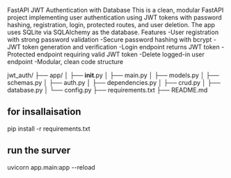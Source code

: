 FastAPI JWT Authentication with Database
This is a clean, modular FastAPI project implementing user authentication using JWT tokens with password hashing, registration, login, protected routes, and user deletion. The app uses SQLite via SQLAlchemy as the database.
Features
-User registration with strong password validation
-Secure password hashing with bcrypt
-JWT token generation and verification
-Login endpoint returns JWT token
-Protected endpoint requiring valid JWT token
-Delete logged-in user endpoint
-Modular, clean code structure

jwt_auth/
├── app/
│   ├── __init__.py
│   ├── main.py
│   ├── models.py
│   ├── schemas.py
│   ├── auth.py
│   ├── dependencies.py
│   ├── crud.py
│   ├── database.py
│   └── config.py
├── requirements.txt
├── README.md

## for insallaisation
pip install -r requirements.txt

## run the surver
uvicorn app.main:app --reload
